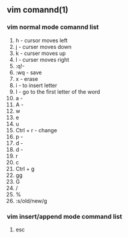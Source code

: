 ## vim comannd(1)

### vim normal mode comannd list

1. h - cursor moves left
1. j - curser moves down
1. k - curser moves up
1. l - curser moves right
1. :q!- 
1. :wq - save
1. x - erase
1. i - to insert letter 
1. I - go to the first letter of the word 
1. a - 
1. A -
1. w
1. e
1. u
1. Ctrl + r - change
1. p - 
1. d - 
1. d - 
1. r
1. c
1. Ctrl + g
1. gg
1. G
1. /
1. %
1. :s/old/new/g

### vim insert/append mode command list

1. esc
